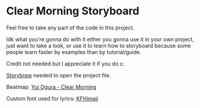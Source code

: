 # Clear Morning Storyboard

Feel free to take any part of the code in this project.

Idk what you're gonna do with it either you gonna use it in your own project,
just want to take a look, or use it to learn how to storyboard because some
people learn faster by examples than by tutorial/guide.

Credit not needed but I appreciate it if you do c:

[Storybrew](https://github.com/Damnae/storybrew) needed to open the project file.

Beatmap: [Yui Ogura - Clear Morning](https://osu.ppy.sh/beatmapsets/1644119)

Custom font used for lyrics: [KFHimaji](https://www.kfstudio.net/font/kfhimaji/)